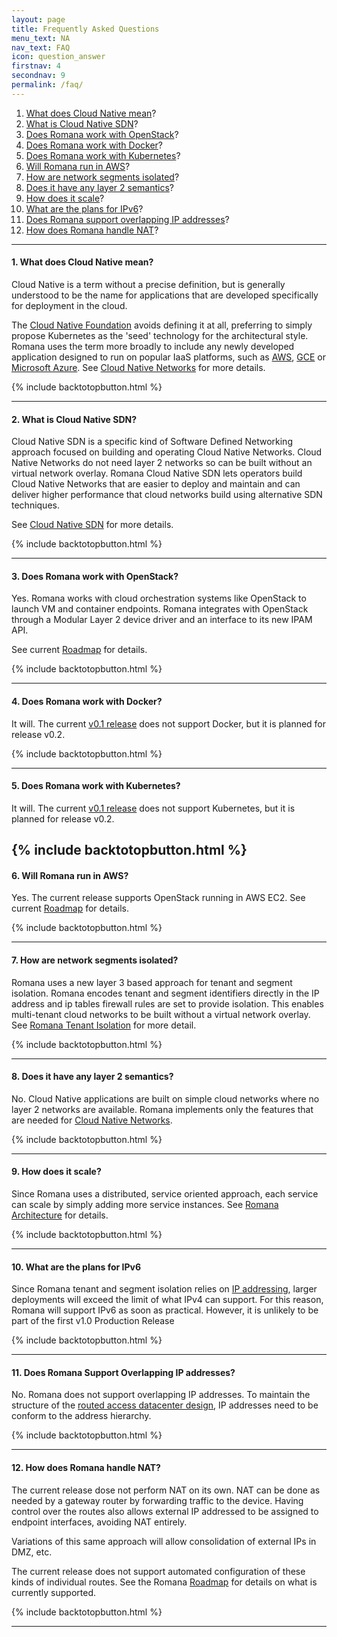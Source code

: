```yaml
---
layout: page
title: Frequently Asked Questions
menu_text: NA
nav_text: FAQ
icon: question_answer
firstnav: 4
secondnav: 9
permalink: /faq/
---
```


1. [What does Cloud Native mean](#what-does-cloud-native-mean)?
2. [What is Cloud Native SDN](#what-is-cloud-native-sdn)?
3. [Does Romana work with OpenStack](#does-romana-work-with-openstack)?
4. [Does Romana work with Docker](#does-romana-work-with-docker)?
5. [Does Romana work with Kubernetes](#does-romana-work-with-kubernetes)?
6. [Will Romana run in AWS](#will-romana-run-in-aws)?
7. [How are network segments isolated](#how-are-network-segments-isolated)?
8. [Does it have any layer 2 semantics](#does-it-have-any-layer-2-semantics)?
9. [How does it scale](#how-does-it-scale)?
10. [What are the plans for IPv6](#what-are-the-plans-for-ipv6)?
11. [Does Romana support overlapping IP addresses](#does-romana-support-overlapping-ip-addresses)?
12. [How does Romana handle NAT](#how-does-romana-handle-nat)?

---

#### 1. What does Cloud Native mean?

Cloud Native is a term without a precise definition, but is generally understood to be the name for applications that are developed specifically for deployment in the cloud. 

The [Cloud Native Foundation](https://cncf.io/) avoids defining it at all, preferring to simply propose Kubernetes as the 'seed' technology for the architectural style. Romana uses the term more broadly to include any newly developed application designed to run on popular IaaS platforms, such as [AWS]( http://aws.amazon.com/), [GCE]( https://cloud.google.com/compute/) or [Microsoft Azure](https://azure.microsoft.com/en-us/).  See [Cloud Native Networks](/cloud/cloud_native_networks/) for more details.

{% include backtotopbutton.html %}

---

#### 2. What is Cloud Native SDN?

Cloud Native SDN is a specific kind of Software Defined Networking approach focused on building and operating Cloud Native Networks. Cloud Native Networks do not need layer 2 networks so can be built without an virtual network overlay. Romana Cloud Native SDN lets operators build Cloud Native Networks that are easier to deploy and maintain and can deliver higher performance that cloud networks build using alternative SDN techniques. 

See [Cloud Native SDN](/cloud/cloud_native_sdn) for more details.

{% include backtotopbutton.html %}

---

#### 3. Does Romana work with OpenStack?

Yes. Romana works with cloud orchestration systems like OpenStack to launch VM and container endpoints. Romana integrates with OpenStack through a Modular Layer 2 device driver and an interface to its new IPAM API.

See current [Roadmap](/roadmap/) for details.


{% include backtotopbutton.html %}

---

#### 4. Does Romana work with Docker?

It will. The current [v0.1 release](/roadmap/) does not support Docker, but it is planned for release v0.2.

{% include backtotopbutton.html %}

---

#### 5. Does Romana work with Kubernetes?

It will. The current [v0.1 release](/roadmap/) does not support Kubernetes, but it is planned for release v0.2.

{% include backtotopbutton.html %}
---

#### 6. Will Romana run in AWS?

Yes. The current release supports OpenStack running in AWS EC2. See current [Roadmap](/roadmap/) for details.

{% include backtotopbutton.html %}

---

#### 7. How are network segments isolated?

Romana uses a new layer 3 based approach for tenant and segment isolation. Romana encodes tenant and segment identifiers directly in the IP address and ip tables firewall rules are set to provide isolation. This enables multi-tenant cloud networks to be built without a virtual network overlay. See [Romana Tenant Isolation](/how/romana_details/#romana-tenant-isolation) for  more detail.

{% include backtotopbutton.html %}

---

#### 8. Does it have any layer 2 semantics?

No. Cloud Native applications are built on simple cloud networks where no layer 2 networks are available. Romana implements only the features that are needed for [Cloud Native Networks](/cloud/cloud_native_networks/).

{% include backtotopbutton.html %}

---

#### 9. How does it scale?

Since Romana uses a distributed, service oriented approach, each service can scale by simply adding more service instances. See [Romana Architecture](/how/romana_arch/) for details.

{% include backtotopbutton.html %}

---

#### 10. What are the plans for IPv6

Since Romana tenant and segment isolation relies on [IP addressing](/how/romana_details/#romana-tenant-isolation), larger deployments will exceed the limit of what IPv4 can support.  For this reason, Romana will support IPv6 as soon as practical. However, it is unlikely to be part of the first v1.0 Production Release 
 
{% include backtotopbutton.html %}

---

#### 11. Does Romana Support Overlapping IP addresses?

No. Romana does not support overlapping IP addresses. To maintain the structure of the [routed access datacenter design](/how/background/#routed-access-datacenter/), IP addresses need to be conform to the address hierarchy.
  
{% include backtotopbutton.html %}

---

#### 12. How does Romana handle NAT?

The current release dose not perform NAT on its own. NAT can be done as needed by a gateway router by forwarding traffic to the device. Having control over the routes also allows external IP addressed to be assigned to endpoint interfaces, avoiding NAT entirely.

Variations of this same approach will allow consolidation of external IPs in DMZ, etc.

The current release does not support automated configuration of these kinds of individual routes. See the Romana [Roadmap](/roadmap/) for details on what is currently supported.

{% include backtotopbutton.html %}

---


